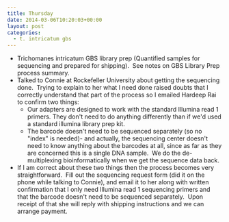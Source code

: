 ```yaml
---
title: Thursday
date: 2014-03-06T10:20:03+00:00
layout: post
categories:
  - t. intricatum gbs
---
```

  * Trichomanes intricatum GBS library prep (Quantified samples for sequencing and prepared for shipping).  See notes on GBS Library Prep process summary.
  * Talked to Connie at Rockefeller University about getting the sequencing done.  Trying to explain to her what I need done raised doubts that I correctly understand that part of the process so I emailed Hardeep Rai to confirm two things:
    * Our adapters are designed to work with the standard Illumina read 1 primers. They don't need to do anything differently than if we'd used a standard illumina library prep kit.
    * The barcode doesn't need to be sequenced separately (so no "index" is needed)- and actually, the sequencing center doesn't need to know anything about the barcodes at all, since as far as they are concerned this is a single DNA sample.  We do the de-multiplexing bioinformatically when we get the sequence data back.
  * If I am correct about these two things then the process becomes very straightforward.  Fill out the sequencing request form (did it on the phone while talking to Connie), and email it to her along with written confirmation that I only need Illumina read 1 sequencing primers and that the barcode doesn't need to be sequenced separately.  Upon receipt of that she will reply with shipping instructions and we can arrange payment.
